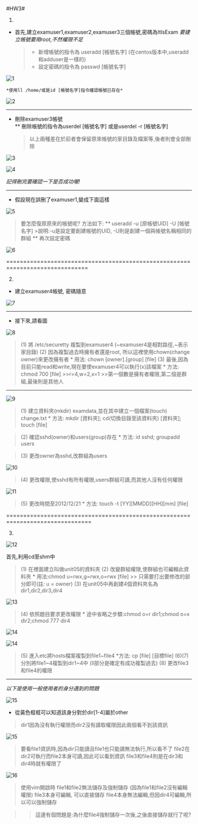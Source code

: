 #HW3#

1.
  * 首先,建立examuser1,examuser2,examuser3三個帳號,密碼為ItIsExam
      *要建立帳號要用root,不然權限不足*

    > * 新增帳號的指令為 useradd [帳號名字] (在centos版本中,useradd和adduser是一樣的)
    > * 設定密碼的指令為 passwd [帳號名字]

![1](1.png)

    *使用ll /home/或是id [帳號名字]指令確認帳號已存在*

![2](2.checking.png)

  --------------------------------------------------------------------------

* 刪除examuser3帳號      
    ** 刪除帳號的指令為userdel [帳號名字] 或是userdel -r [帳號名字]
    >以上兩種差在於前者會保留原來帳號的家目錄及檔案等,後者則會全部刪除

![3](3.del.png)

![4](4.-r.png)
   
*記得刪完要確認一下是否成功喔!*

  --------------------------------------------------------------------------

* 假設現在誤刪了examuser1,變成下面這樣

![5](6.png)

   >要怎麼復原原來的帳號呢? 方法如下:
       ** useradd -u [原帳號UID] -U [帳號名字]
       >說明:-u是設定要創建帳號的UID, -U則是創建一個與帳號名稱相同的群組
       ** 再次設定密碼

![6](5.png)

==============================================================================

2.
  * 建立examuser4帳號, 密碼隨意

![7](7.user4.png)

  ---------------------------------------------------------------------  

* 接下來,請看圖

![8](8.png)

  >(1) 將 /etc/securetty 複製到examuser4 (~examuser4是相對路徑,~表示家目錄)
  >(2) 因為複製過去時擁有者還是root, 所以這裡使用chown(change owner)來更改擁有者
       * 用法: chown [owner].[group] [file]
  >(3) 最後,因為目前只能read和write,現在要使examuser4可以執行(x)該檔案
       * 方法: chmod 700 [file]
            >>r=4,w=2,x=1
	    >>第一個數是擁有者權限,第二個是群組,最後則是其他人

  --------------------------------------------------------------------------

![9](9.png)

  >(1) 建立資料夾(mkdir) examdata,並在其中建立一個檔案(touch) change.txt
        * 方法: mkdir [資料夾]; cd(切換目錄至該資料夾) [資料夾]; touch [file]

  >(2) 確認sshd(owner)和users(group)存在
        * 方法: id sshd; groupadd users

  >(3) 更改owner為sshd,改群組為users

![10](10.png)

  >(4) 更改權限,使sshd有所有權限,users群組可讀,而其他人沒有任何權限

![11](11.png)

  >(5) 更改時間至2012/12/21 
        * 方法: touch -t [YY][MMDD][HH][mm] [file]

===============================================================================

3.

![12](12.png)

  首先,利用cd至shm中
  >(1) 在裡面建立叫做unit05的資料夾
  >(2) 改變群組權限,使群組也可編輯此資料夾
        * 用法:chmod u=rwx,g=rwx,o=rwx [file]
	>> 只需要打出要修改的部分即可(註: u = owner)
  >(3) 在unit05中再創建4個資料夾名為dir1,dir2,dir3,dir4

![13](13.chmod.png)

  >(4) 依照題目要求更改權限
       * 途中省略之步驟:chmod o=r dir1;chmod o=x dir2;chmod 777 dir4

![14](14.f34mod.png)

![14](14.f34mod-2.png)

  >(5) 進入etc將hosts檔案複製到file1~file4
       *方法: cp [file] [目標file]
  >(6)(7) 分別將file1~4複製到dir1~4中 (ll部分是確定有成功複製過去)
  >(8) 更改file3和file4的權限
  -------------------------------------------------------------------
*以下是使用一般使用者的身分遇到的問題*

![15](15-1.png)

   * 從黃色框框可以知道該身分對於dir[1-4]屬於other
  > dir1因為沒有執行權限而dir2沒有讀取權限因此兩個看不到該資訊

![15](15-2.png)

  > 要看file1資訊時,因為dir只能讀且file1也只能讀無法執行,所以看不了
  > file2在dir2可執行而file2本身可讀,因此可以看到資訊
  > file3和file4則是在dir3和dir4時就有權限了

![16](last.png)
  
  > 使用vim開啟時
    file1和file2無法儲存及強制儲存 (因為file1和file2沒有編輯權限)
    file3本身可編輯, 可以直接儲存
    file4本身無法編輯,但因dir4可編輯,所以可以強制儲存

>>這邊有個問題是:為什麼file4強制儲存一次後,之後直接儲存就行了呢?

